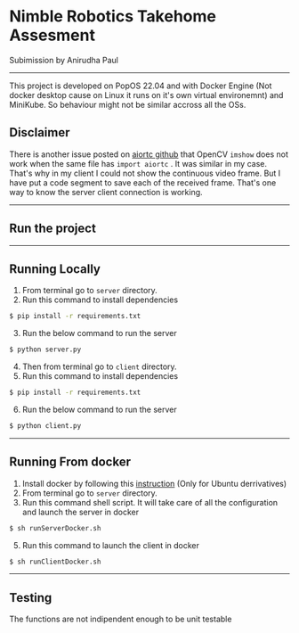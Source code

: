 # Nimble Robotics Takehome Assesment

Subimission by Anirudha Paul

---

This project is developed on PopOS 22.04 and with Docker Engine (Not docker desktop cause on Linux it runs on it's own virtual environemnt) and MiniKube. So behaviour might not be similar accross all the OSs.

## Disclaimer 
There is another issue posted on [aiortc github](https://github.com/aiortc/aiortc/issues/731) that OpenCV `imshow` does not work when the same file has `import aiortc` . It was similar in my case. That's why in my client I could not show the continuous video frame. But I have put a code segment to save each of the received frame. That's one way to know the server client connection is working.  

---
## Run the project
---
## Running Locally

1. From terminal go to `server` directory.
2. Run this command to install dependencies
```bash
$ pip install -r requirements.txt
``` 

3. Run the below command to run the server
```bash
$ python server.py
``` 
4. Then from terminal go to `client` directory.
5. Run this command to install dependencies
```bash
$ pip install -r requirements.txt
``` 

6. Run the below command to run the server
```bash
$ python client.py
``` 

---

## Running From docker
1. Install docker by following this [instruction](https://docs.docker.com/engine/install/ubuntu/) (Only for Ubuntu derrivatives) 
1. From terminal go to `server` directory. 
2. Run this command shell script. It will take care of all the configuration and launch the server in docker 
```bash
$ sh runServerDocker.sh
``` 

5. Run this command to launch the client in docker
```bash
$ sh runClientDocker.sh
``` 

---

## Testing
The functions are not indipendent enough to be unit testable
